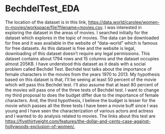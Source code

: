 # BechdelTest_EDA
The location of the dataset is in this link, https://data.world/carolee/women-in-movies/workspace/file?filename=movies.csv. I was interested in exploring the dataset in the areas of movies. I searched initially for the dataset which explores in the topic of movies. The data can be downloaded for free and it was available in the website of “data-world” which is famous for free datasets. As this dataset is free and the website is legal, downloading of this dataset doesn’t require any legal permissions. This dataset contains about 1794 rows and 15 columns and the dataset occupies almost 205KB. I have understood this dataset as it deals with a social problem called Bechdel Test. Bechdel test talks about the importance of female characters in the movies from the years 1970 to 2013. My hypothesis based on this dataset is that, I'll be seeing at least 50 percent of the movie which will pass this Bechdel test. I'll also assume that at least 80 percent of the movies will pass one of the three tests of Bechdel test.  I want to change my third proposal to does the budget differ due to the importance of female characters. And, the third hypothesis, I believe the budget is lesser for the movie which passes all the three tests I have been a movie buff since I was young and I have seen the characterization of various actors and actress and I wanted to do analysis related to movies.  The links about this test are https://fivethirtyeight.com/features/the-dollar-and-cents-case-against-hollywoods-exclusion-of-women/,  
